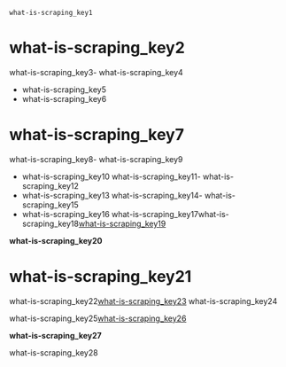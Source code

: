 ```ngMeta
what-is-scraping_key1
```
# what-is-scraping_key2
what-is-scraping_key3- what-is-scraping_key4
- what-is-scraping_key5
- what-is-scraping_key6
# what-is-scraping_key7
what-is-scraping_key8- what-is-scraping_key9
- what-is-scraping_key10
what-is-scraping_key11- what-is-scraping_key12
- what-is-scraping_key13
what-is-scraping_key14- what-is-scraping_key15
- what-is-scraping_key16
what-is-scraping_key17what-is-scraping_key18[what-is-scraping_key19](https://youtu.be/9sG87-w7wVQ)


**what-is-scraping_key20**

# what-is-scraping_key21
what-is-scraping_key22[what-is-scraping_key23](https://www.pythonforbeginners.com/beautifulsoup/beautifulsoup-4-python)
what-is-scraping_key24

what-is-scraping_key25[what-is-scraping_key26](https://youtu.be/3lPijXMLF6U)


**what-is-scraping_key27**
 
what-is-scraping_key28


